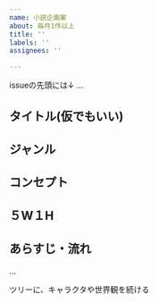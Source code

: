 ```yaml
---
name: 小説企画案
about: 毎月1作以上
title: ''
labels: ''
assignees: ''

---
```


issueの先頭には↓
…
## タイトル(仮でもいい)
## ジャンル
## コンセプト
## ５W１H
## あらすじ・流れ
…

ツリーに、キャラクタや世界観を続ける
